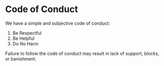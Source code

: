 # Code of Conduct

We have a simple and subjective code of conduct:

1. Be Respectful
2. Be Helpful
3. Do No Harm

Failure to follow the code of conduct may result in lack of support, blocks, or banishment.